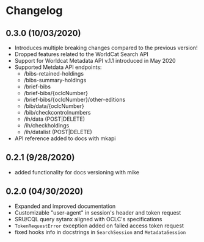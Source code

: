 # Changelog

## 0.3.0 (10/03/2020)

+ Introduces multiple breaking changes compared to the previous version!
+ Dropped features related to the WorldCat Search API
+ Support for Worldcat Metadata API v.1.1 introduced in May 2020
+ Supported Metdata API endpoints:
    + /bibs-retained-holdings
    + /bibs-summary-holdings
    + /brief-bibs
    + /brief-bibs/{oclcNumber}
    + /brief-bibs/{oclcNumber}/other-editions
    + /bib/data/{oclcNumber}
    + /bib/checkcontrolnumbers
    + /ih/data (POST|DELETE)
    + /ih/checkholdings
    + /ih/datalist (POST|DELETE)
+ API reference added to docs with mkapi

## 0.2.1 (9/28/2020)

+ added functionality for docs versioning with mike

## 0.2.0 (04/30/2020)

+ Expanded and improved documentation
+ Customizable "user-agent" in session's header and token request
+ SRU/CQL query sytanx aligned with OCLC's specifications
+ `TokenRequestError` exception added on failed access token request
+ fixed hooks info in docstrings in `SearchSession` and `MetadataSession`
